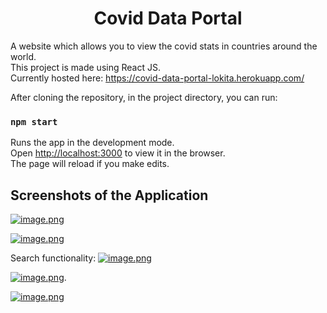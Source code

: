 <h1 align="center">Covid Data Portal</h1>

A website which allows you to view the covid stats in countries around the world. \
This project is made using React JS. \
Currently hosted here: https://covid-data-portal-lokita.herokuapp.com/


After cloning the repository, in the project directory, you can run: 
### `npm start`

Runs the app in the development mode.\
Open [http://localhost:3000](http://localhost:3000) to view it in the browser. \
The page will reload if you make edits.

## Screenshots of the Application
[![image.png](https://i.postimg.cc/kXMVhbmm/image.png)](https://postimg.cc/7bcY5bhs)

[![image.png](https://i.postimg.cc/Pq1rqXjy/image.png)](https://postimg.cc/VSLcGc50)

Search functionality:
[![image.png](https://i.postimg.cc/jjfm0Cbx/image.png)](https://postimg.cc/f3wBYzyp)

[![image.png](https://i.postimg.cc/mkSGxk7z/image.png)](https://postimg.cc/7JbR0xsw).

[![image.png](https://i.postimg.cc/7LT8Hmgy/image.png)](https://postimg.cc/TyGHQj7k)

